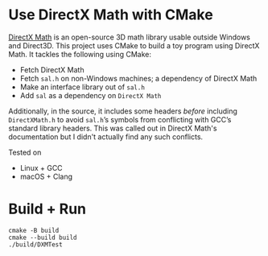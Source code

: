 # Use DirectX Math with CMake

[DirectX Math][] is an open-source 3D math library usable outside Windows and Direct3D.  This project uses CMake to build a toy program using DirectX Math.  It tackles the following using CMake:

* Fetch DirectX Math
* Fetch `sal.h` on non-Windows machines; a dependency of DirectX Math
* Make an interface library out of `sal.h`
* Add `sal` as a dependency on `DirectX Math`

Additionally, in the source, it includes some headers _before_ including `DirectXMath.h` to avoid `sal.h`’s symbols from conflicting with GCC’s standard library headers.  This was called out in DirectX Math's documentation but I didn't actually find any such conflicts.

Tested on

* Linux + GCC
* macOS + Clang

# Build + Run

```
cmake -B build
cmake --build build
./build/DXMTest
```


[DirectX Math]: https://github.com/Microsoft/DirectXMath
